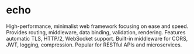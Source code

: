 # echo

High-performance, minimalist web framework focusing on ease and speed. Provides routing, middleware, data binding, validation, rendering. Features automatic TLS, HTTP/2, WebSocket support. Built-in middleware for CORS, JWT, logging, compression. Popular for RESTful APIs and microservices.